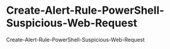 # Create-Alert-Rule-PowerShell-Suspicious-Web-Request
Create-Alert-Rule-PowerShell-Suspicious-Web-Request
